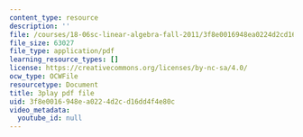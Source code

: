```yaml
---
content_type: resource
description: ''
file: /courses/18-06sc-linear-algebra-fall-2011/3f8e0016948ea0224d2cd16dd4f4e80c_6-wh6yvk6uc.pdf
file_size: 63027
file_type: application/pdf
learning_resource_types: []
license: https://creativecommons.org/licenses/by-nc-sa/4.0/
ocw_type: OCWFile
resourcetype: Document
title: 3play pdf file
uid: 3f8e0016-948e-a022-4d2c-d16dd4f4e80c
video_metadata:
  youtube_id: null
---
```

